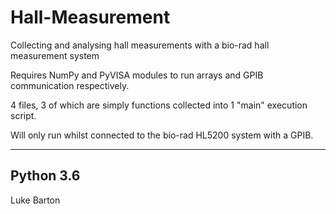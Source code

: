 # Hall-Measurement
Collecting and analysing hall measurements with a bio-rad hall measurement system

Requires NumPy and PyVISA modules to run arrays and GPIB communication respectively.

4 files, 3 of which are simply functions collected into 1 "main" execution script.

Will only run whilst connected to the bio-rad HL5200 system with a GPIB.

---------------------------------------------------------------------------------
Python 3.6
----------------
Luke Barton
